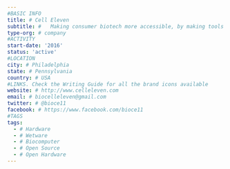 ```yaml
---
#BASIC INFO
title: # Cell Eleven
subtitle: #   Making consumer biotech more accessible, by making tools follow five basic principles; open hardware/software, standard parts, modular, and standard IO protocol.
type-org: # company
#ACTIVITY
start-date: '2016'
status: 'active'
#LOCATION
city: # Philadelphia
state: # Pennsylvania
country: # USA
#LINKS. Check the Writing Guide for all the brand icons available
website: # http://www.celleleven.com
email: # biocelleleven@gmail.com
twitter: # @bioce11
facebook: # https://www.facebook.com/bioce11
#TAGS
tags:
  - # Hardware
  - # Wetware
  - # Biocomputer
  - # Open Source
  - # Open Hardware
---
```

